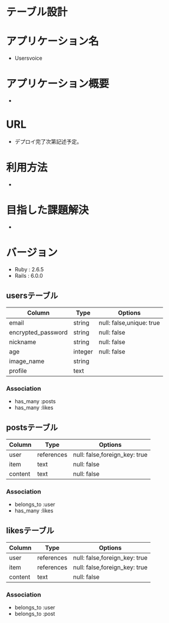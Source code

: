 # テーブル設計
# アプリケーション名
- Usersvoice

# アプリケーション概要
- 

# URL
- デプロイ完了次第記述予定。

# 利用方法
- 

# 目指した課題解決
- 

# バージョン
- Ruby : 2.6.5
- Rails : 6.0.0


## usersテーブル

| Column                 | Type       | Options                  |
| ---------------------- | ---------- | ------------------------ |
| email                  | string     | null: false,unique: true |
| encrypted_password     | string     | null: false              |
| nickname               | string     | null: false              |
| age                    | integer    | null: false              |  ##ActiveHash使う
| image_name             | string     |                          |  
| profile                | text       |                          |  

### Association
- has_many  :posts
- has_many  :likes


## postsテーブル

| Column                     | Type       | Options                       |
| -------------------------- | ---------- | ----------------------------- |
| user                       | references | null: false,foreign_key: true |
| item                       | text       | null: false                   |
| content                    | text       | null: false                   |

### Association
- belongs_to :user
- has_many   :likes


## likesテーブル

| Column                     | Type       | Options                       |
| -------------------------- | ---------- | ----------------------------- |
| user                       | references | null: false,foreign_key: true |
| item                       | references | null: false,foreign_key: true |
| content                    | text       | null: false                   |

### Association
- belongs_to :user
- belongs_to :post
